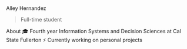 ### 

Alley Hernandez

> Full-time student

About
🎓 Fourth year Information Systems and Decision Sciences at Cal State Fullerton
⚡️ Currently working on personal projects

<!--
**alleyhernandez/alleyhernandez** is a ✨ _special_ ✨ repository because its `README.md` (this file) appears on your GitHub profile.

Here are some ideas to get you started:

Alley Hernandez

About
🎓 Fourth year Information Systems and Decision Sciences at California State University, Fullerton
⚡️ Currently working on personal projects



-->

